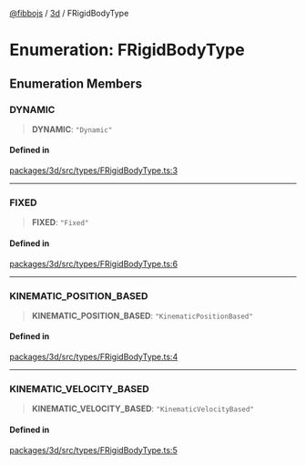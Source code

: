 [@fibbojs](/api/index) / [3d](/api/3d) / FRigidBodyType

# Enumeration: FRigidBodyType

## Enumeration Members

### DYNAMIC

> **DYNAMIC**: `"Dynamic"`

#### Defined in

[packages/3d/src/types/FRigidBodyType.ts:3](https://github.com/fibbojs/fibbo/blob/ca0e011a21c87d9c4978217c9b9041de6ed31595/packages/3d/src/types/FRigidBodyType.ts#L3)

***

### FIXED

> **FIXED**: `"Fixed"`

#### Defined in

[packages/3d/src/types/FRigidBodyType.ts:6](https://github.com/fibbojs/fibbo/blob/ca0e011a21c87d9c4978217c9b9041de6ed31595/packages/3d/src/types/FRigidBodyType.ts#L6)

***

### KINEMATIC\_POSITION\_BASED

> **KINEMATIC\_POSITION\_BASED**: `"KinematicPositionBased"`

#### Defined in

[packages/3d/src/types/FRigidBodyType.ts:4](https://github.com/fibbojs/fibbo/blob/ca0e011a21c87d9c4978217c9b9041de6ed31595/packages/3d/src/types/FRigidBodyType.ts#L4)

***

### KINEMATIC\_VELOCITY\_BASED

> **KINEMATIC\_VELOCITY\_BASED**: `"KinematicVelocityBased"`

#### Defined in

[packages/3d/src/types/FRigidBodyType.ts:5](https://github.com/fibbojs/fibbo/blob/ca0e011a21c87d9c4978217c9b9041de6ed31595/packages/3d/src/types/FRigidBodyType.ts#L5)
